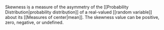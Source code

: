Skewness is a measure of the asymmetry of the [[Probability Distribution|probability distribution]] of a real-valued [[random variable]] about its [[Measures of center|mean]]. The skewness value can be positive, zero, negative, or undefined. 